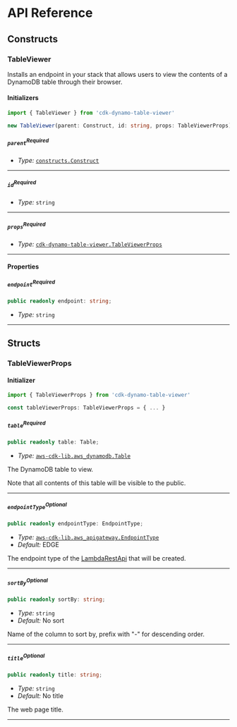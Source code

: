 # API Reference <a name="API Reference"></a>

## Constructs <a name="Constructs"></a>

### TableViewer <a name="cdk-dynamo-table-viewer.TableViewer"></a>

Installs an endpoint in your stack that allows users to view the contents of a DynamoDB table through their browser.

#### Initializers <a name="cdk-dynamo-table-viewer.TableViewer.Initializer"></a>

```typescript
import { TableViewer } from 'cdk-dynamo-table-viewer'

new TableViewer(parent: Construct, id: string, props: TableViewerProps)
```

##### `parent`<sup>Required</sup> <a name="cdk-dynamo-table-viewer.TableViewer.parameter.parent"></a>

- *Type:* [`constructs.Construct`](#constructs.Construct)

---

##### `id`<sup>Required</sup> <a name="cdk-dynamo-table-viewer.TableViewer.parameter.id"></a>

- *Type:* `string`

---

##### `props`<sup>Required</sup> <a name="cdk-dynamo-table-viewer.TableViewer.parameter.props"></a>

- *Type:* [`cdk-dynamo-table-viewer.TableViewerProps`](#cdk-dynamo-table-viewer.TableViewerProps)

---



#### Properties <a name="Properties"></a>

##### `endpoint`<sup>Required</sup> <a name="cdk-dynamo-table-viewer.TableViewer.property.endpoint"></a>

```typescript
public readonly endpoint: string;
```

- *Type:* `string`

---


## Structs <a name="Structs"></a>

### TableViewerProps <a name="cdk-dynamo-table-viewer.TableViewerProps"></a>

#### Initializer <a name="[object Object].Initializer"></a>

```typescript
import { TableViewerProps } from 'cdk-dynamo-table-viewer'

const tableViewerProps: TableViewerProps = { ... }
```

##### `table`<sup>Required</sup> <a name="cdk-dynamo-table-viewer.TableViewerProps.property.table"></a>

```typescript
public readonly table: Table;
```

- *Type:* [`aws-cdk-lib.aws_dynamodb.Table`](#aws-cdk-lib.aws_dynamodb.Table)

The DynamoDB table to view.

Note that all contents of this table will be
visible to the public.

---

##### `endpointType`<sup>Optional</sup> <a name="cdk-dynamo-table-viewer.TableViewerProps.property.endpointType"></a>

```typescript
public readonly endpointType: EndpointType;
```

- *Type:* [`aws-cdk-lib.aws_apigateway.EndpointType`](#aws-cdk-lib.aws_apigateway.EndpointType)
- *Default:* EDGE

The endpoint type of the [LambdaRestApi](https://docs.aws.amazon.com/cdk/api/latest/docs/@aws-cdk_aws-apigateway.LambdaRestApi.html) that will be created.

---

##### `sortBy`<sup>Optional</sup> <a name="cdk-dynamo-table-viewer.TableViewerProps.property.sortBy"></a>

```typescript
public readonly sortBy: string;
```

- *Type:* `string`
- *Default:* No sort

Name of the column to sort by, prefix with "-" for descending order.

---

##### `title`<sup>Optional</sup> <a name="cdk-dynamo-table-viewer.TableViewerProps.property.title"></a>

```typescript
public readonly title: string;
```

- *Type:* `string`
- *Default:* No title

The web page title.

---



